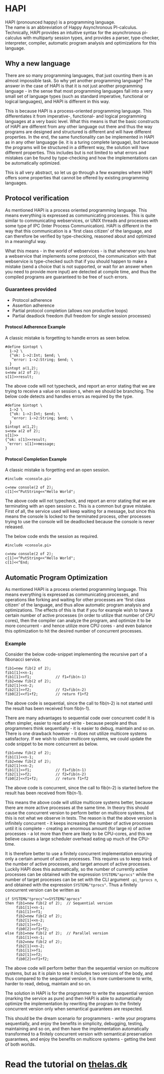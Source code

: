 HAPI
====
HAPI (pronounced happy) is a programming language.  
The name is an abbreviation of Happy Asynchronous PI-calculus.  
Technically, HAPI provides an intuitive syntax for the asynchronous pi-calculus
with multiparty session types, and provides a parser, type-checker,
interpreter, compiler, automatic program analysis and optimizations for this
language.

Why a new language
------------------
There are so many programming languages, that just counting them is an almost
impossible task. So why yet another programming language? The answer in the
case of HAPI is that it is not just another programming language - in the sense
that most programming languages fall into a very small set of language types
(such as standard imperative, functional or logical languages), and HAPI is
different in this way.

This is because HAPI is a process-oriented programming language. This
differentiates it from imperative-, functional- and logical programming
languages at a very basic level. What this means is that the basic constructs
of HAPI are different from any other language out there and thus the way
programs are designed and structured is different and will have different
properties. In the end, the same functionality can be implemented in HAPI as in
any other languagge (ie. it is a turing complete language), but because the
programs will be structured in a different way, the solution will have
different properties. This includes but is not limited to what errors and
mistakes can be found by type-checking and how the implementations can be
automatically optimized.

This is all very abstract, so let us go through a few examples where HAPI
offers some properties that cannot be offered by existing programming
languages.

Protocol verification
---------------------
As mentioned HAPI is a process oriented programming language. This means
everything is expressed as communicating processes. This is quite similar to
communicating webservices, or UNIX threads and processes with some type pf IPC
(Inter Process Communication). HAPI is different in the way that this
communication is a 'first class citizen' of the language, and can therefore be
verified by type-checking, reasoned about and optimized in a meaningful way.

What this means - in the world of webservices - is that whenever you have a
webservice that implements some protocol, the communication with that
webservice is type-checked such that if you should happen to make a mistake
(send a choice that is not supported, or wait for an answer when you need to
provide more input) are detected at compile time, and thus the compiled
programs are guaranteed to be free of such errors.

### Guarantees provided
  * Protocol adherence
  * Assertion adherence
  * Partial protocol completion (allows non productive loops)
  * Partial deadlock freedom (full freedom for single session processes)

#### Protocol Adherence Example
A classic mistake is forgetting to handle errors as seen below.
```
#define $intopt \
  1->2 \
  {^ok: 1->2:Int; $end; \
   ^error: 1->2:String; $end; \
  }
$intopt a(1,2);
s=new a(2 of 2);
s[1]>>result;
```
The above code will not typecheck, and report an error stating that we are
trying to receive a value on session s, when we should be branching. The below
code detects and handles errors as required by the type.
```
#define $intopt \
  1->2 \
  {^ok: 1->2:Int; $end; \
   ^error: 1->2:String; $end; \
  }
$intopt a(1,2);
s=new a(2 of 2);
s[1]>>
{^ok: s[1]>>result;
 ^error: s[1]>>message;
}
```

#### Protocol Completion Example
A classic mistake is forgetting end an open session.
```
#include <console.pi>

c=new console(2 of 2);
c[1]<<^PutString<<"Hello World";
```
The above code will not typecheck, and report an error stating that we are
terminating with an open session c. This is a common but grave mistake. First
of all, the service used will keep waiting for a message, but since this means
the console ls locked to the terminated process, other processes trying to use
the console will be deadlocked because the console is never released.

The below code ends the session as required.
```
#include <console.pi>

c=new console(2 of 2);
c[1]<<^PutString<<"Hello World";
c[1]<<^End;
```

Automatic Program Optimization
------------------------------
As mentioned HAPI is a process oriented programming language. This means
everything is expressed as communicating processes, and operations like forking
and waiting for other processes are 'first class citizen' of the language, and
thus allow automatic program analysis and optimizations. The effects of this is
that if you for example wish to have a certain number of active processes (in
order to utilize that number of CPU cores), then the compiler can analyze the
program, and optimize it to be more concurrent - and hence utilize more CPU
cores - and even balance this optimization to hit the desired number of
concurrent processes.

### Example
Consider the below code-snippet implementing the recursive part of a fibonacci
service.
```
fib1=new fib(2 of 2);
fib1[1]<<n-1;
fib1[1]>>f1;           // f1=fib(n-1)
fib2=new fib(2 of 2);
fib2[1]<<n-2;
fib2[1]>>f2;           // f2=fib(n-2)
fib0[2]<<f1+f2;        // return f1+f2
```
The above code is sequential, since the call to fib(n-2) is not started until
the result has been received from fib(n-1).

There are many advantages to sequential code over concurrent code! It is often
simpler, easier to read and write - because people and thus programmers think
sequentially - it is easier to debug, maintain and so on. There is one drawback
however - it does not utilize multicore systems satisfactory. If we wish to
utilize multicore systems, we could update the code snippet to be more
concurrent as below.
```
fib1=new fib(2 of 2);
fib1[1]<<n-1;
fib2=new fib(2 of 2);
fib2[1]<<n-2;
fib1[1]>>f1;           // f1=fib(n-1)
fib2[1]>>f2;           // f2=fib(n-2)
fib0[2]<<f1+f2;        // return f1+f2
```
The above code is concurrent, since the call to fib(n-2) is started before the
result has been received from fib(n-1).

This means the above code will utilize multicore systems better, because there
are more active processes at the same time. In theory this should cause the
concurrent version to perform better on multicore systems, but this is not what
we observe in tests. The reason is that the above version is infinitely
concurrent - it keeps increasing the number of active processes until it is
complete - creating an enormous amount (for large n) of active processes - a
lot more than there are likely to be CPU-cores, and this we believe causes a
large scheduler overhead eating up much of the CPU-time.

It is therefore better to use a finitely concurrent implementation ensuring
only a certain amount of active processes. This requires us to keep track of
the number of active processes, and target amount of active processes. Luckily
HAPI does this automatically, so the number of currently active processes can
be obtained with the expression `SYSTEM&"aprocs"` while the number of target
processes can be set with the CLI argument `-pi_tprocs n`, and obtained with the
expression `SYSTEM&"tprocs"`. Thus a finitely concurrent version can be written
as
```
if SYSTEM&"tprocs"<=SYSTEM&"aprocs"
then fib1=new fib(2 of 2);  // Sequential version
     fib1[1]<<n-1;
     fib1[1]>>f1;
     fib2=new fib(2 of 2);
     fib2[1]<<n-2;
     fib2[1]>>f2;
     fib0[2]<<f1+f2;
else fib1=new fib(2 of 2);  // Parallel version
     fib1[1]<<n-1;
     fib2=new fib(2 of 2);
     fib2[1]<<n-2;
     fib1[1]>>f1;
     fib2[1]>>f2;
     fib0[2]<<f1+f2;
```
The above code will perform better than the sequential version on multicore
systems, but as it is plain to see it includes two versions of the body, and
thus compared to the sequential version, it is more cumbersome to write, harder
to read, debug, maintain and so on.

The solution in HAPI is for the programmer to write the sequential version
(marking the service as pure) and then HAPI is able to automatically optimize
the implementation by rewriting the program to the finitely concurrent version
only when semantical guarantees are respected.

This should be the dream scenario for programmers - write your programs
sequentially, and enjoy the benefits in simplicity, debugging, testing,
maintaining and so on, and then have the implementation automatically
transformed to a finitely concurrent version with semantical preservation
guarantees, and enjoy the benefits on multicore systems - getting the best of
both worlds.

Read the tutorial on [thelas.dk](http://www.thelas.dk?title=HAPI)
=================================================================
